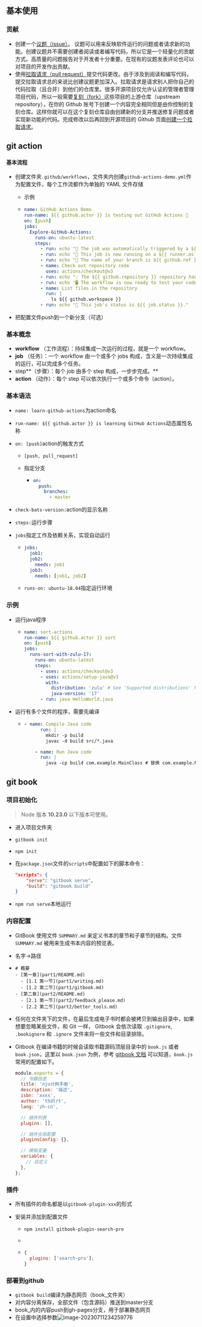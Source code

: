 ## 基本使用

### 贡献

- 创建一个[议题（issue）](https://help.github.com/en/github/managing-your-work-on-github/creating-an-issue)。 议题可以用来反映软件运行的问题或者请求新的功能。创建议题并不需要创建者阅读或者编写代码，所以它是一个轻量化的贡献方式。高质量的问题报告对于开发者十分重要。在现有的议题发表评论也可以对项目的开发作出贡献。
- 使用[拉取请求（pull request）](https://help.github.com/en/github/collaborating-with-issues-and-pull-requests/about-pull-requests)提交代码更改。由于涉及到阅读和编写代码，提交拉取请求总的来说比创建议题更加深入。拉取请求是请求别人把你自己的代码拉取（且合并）到他们的仓库里。很多开源项目仅允许认证的管理者管理项目代码，所以一般需要[复刻（fork）](https://help.github.com/en/github/getting-started-with-github/fork-a-repo)这些项目的上游仓库（upstream repository），在你的 Github 账号下创建一个内容完全相同但是由你控制的复刻仓库。这样你就可以在这个复刻仓库自由创建新的分支并推送修复问题或者实现新功能的代码。完成修改以后再回到开源项目的 Github 页面[创建一个拉取请求](https://help.github.com/en/github/collaborating-with-issues-and-pull-requests/creating-a-pull-request)。

## git action

#### 基本流程

- 创建文件夹`.github/workflows`，文件夹内创建`github-actions-demo.yml`作为配置文件，每个工作流都作为单独的 YAML 文件存储

  - 示例

  - ```yaml
    name: GitHub Actions Demo
    run-name: ${{ github.actor }} is testing out GitHub Actions 🚀
    on: [push]
    jobs:
      Explore-GitHub-Actions:
        runs-on: ubuntu-latest
        steps:
          - run: echo "🎉 The job was automatically triggered by a ${{ github.event_name }} event."
          - run: echo "🐧 This job is now running on a ${{ runner.os }} server hosted by GitHub!"
          - run: echo "🔎 The name of your branch is ${{ github.ref }} and your repository is ${{ github.repository }}."
          - name: Check out repository code
            uses: actions/checkout@v3
          - run: echo "💡 The ${{ github.repository }} repository has been cloned to the runner."
          - run: echo "🖥️ The workflow is now ready to test your code on the runner."
          - name: List files in the repository
            run: |
              ls ${{ github.workspace }}
          - run: echo "🍏 This job's status is ${{ job.status }}."
    ```

- 把配置文件push到一个新分支（可选）

### 基本概念

- **workflow** （工作流程）：持续集成一次运行的过程，就是一个 workflow。
- **job** （任务）：一个 workflow 由一个或多个 jobs 构成，含义是一次持续集成的运行，可以完成多个任务。
- step**（步骤）：每个 job 由多个 step 构成，一步步完成。**
- **action** （动作）：每个 step 可以依次执行一个或多个命令（action）。

### 基本语法

- `name: learn-github-actions`为action命名

- `run-name: ${{ github.actor }} is learning GitHub Actions`动态属性名称

- `on: [push]`action的触发方式

  - `[push, pull_request]`

  - 指定分支

    - ```yaml
      on:
        push:
          branches:    
            - master
      ```

- `check-bats-version:`action的显示名称

- `steps:`运行步骤

- `jobs`指定工作及依赖关系，实现自动运行

  - ```yaml
    jobs:
      job1:
      job2:
        needs: job1
      job3:
        needs: [job1, job2]
    ```

  - `runs-on: ubuntu-18.04`指定运行环境

### 示例

- 运行java程序

  - ```yaml
    name: sort-actions
    run-name: ${{ github.actor }} sort
    on: [push]
    jobs:
      runs-sort-with-zulu-17:
        runs-on: ubuntu-latest
        steps:
          - uses: actions/checkout@v3
          - uses: actions/setup-java@v3
            with:
              distribution: 'zulu' # See 'Supported distributions' for available options
              java-version: '17'
          - run: java HelloWorld.java
    ```

- 运行有多个文件的程序，需要先编译

  - ```yaml
    - name: Compile Java code
          run: |
            mkdir -p build
            javac -d build src/*.java
    
        - name: Run Java code
          run: |
            java -cp build com.example.MainClass # 替换 com.example.MainClass 为你的程序入口类的全名
    ```


## git book

### 项目初始化

> Node 版本 **10.23.0** 以下版本可使用。

- 进入项目文件夹

- `gitbook init`

- `npm init`

- 在`package.json`文件的`scripts`中配置如下的脚本命令：

  ```json
  "scripts": {
      "serve": "gitbook serve",
      "build": "gitbook build"
  }
  ```

- `npm run serve`本地运行

### 内容配置

- GitBook 使用文件 `SUMMARY.md` 来定义书本的章节和子章节的结构。文件 `SUMMARY.md` 被用来生成书本内容的预览表。

- 名字->路径

- ```
  # 概要
  - [第一章](part1/README.md)
    - [1.1 第一节](part1/writing.md)
    - [1.2 第二节](part1/gitbook.md)
  - [第二章](part2/README.md)
    - [2.1 第一节](part2/feedback_please.md)
    - [2.2 第二节](part2/better_tools.md)
  ```

- 任何在文件夹下的文件，在最后生成电子书时都会被拷贝到输出目录中，如果想要忽略某些文件，和 Git 一样， Gitbook 会依次读取 `.gitignore`, `.bookignore` 和 `.ignore` 文件来将一些文件和目录排除。

- Gitbook 在编译书籍的时候会读取书籍源码顶层目录中的 `book.js` 或者 `book.json`，这里以 `book.json` 为例，参考 [gitbook 文档](https://github.com/GitbookIO/gitbook) 可以知道，`book.js` 常用的配置如下。

  ```js
  module.exports = {
    // 书籍信息
    title: 'nju计网手册',
    description: '描述',
    isbn: 'xxxx',
    author: 'thdlrt',
    lang: 'zh-cn',
  
    // 插件列表
    plugins: [],
  
    // 插件全局配置
    pluginsConfig: {},
  
    // 模板变量
    variables: {
      // 自定义
    },
  };
  ```

### 插件

- 所有插件的命名都是以`gitbook-plugin-xxx`的形式

- 安装并添加到配置文件

  - `npm install gitbook-plugin-search-pro`

  - 

  - ```js
    {
      plugins: ['search-pro'];
    }
    ```

### 部署到github

- `gitbook build`编译为静态网页（book_文件夹）
- 对内容分离保存，全部文件（包含源码）推送到master分支
- book_内的内容push到gh-pages分支，用于部署静态网页
- 在设置中选择参数![image-20230711234259776](https://thdlrt.oss-cn-beijing.aliyuncs.com/image-20230711234259776.png)